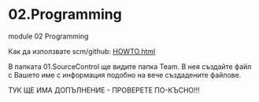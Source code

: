# 02.Programming
module 02 Programming

Как да използвате scm/github: [HOWTO.html](https://github.com/ITCareer2021/02.Programming/blob/main/HOWTO.html)


В папката 01.SourceControl ще видите папка Team.
В нея създайте файл с Вашето име с информация подобно на вече създадените файлове.

ТУК ЩЕ ИМА ДОПЪЛНЕНИЕ - ПРОВЕРЕТЕ ПО-КЪСНО!!!

